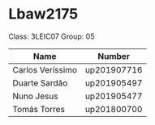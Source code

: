 # Lbaw2175

Class: 3LEIC07
Group: 05

Name   | Number
------ | ---------------------
Carlos Veríssimo | up201907716 
Duarte Sardão | up201905497
Nuno Jesus | up201905477
Tomás Torres | up201800700
